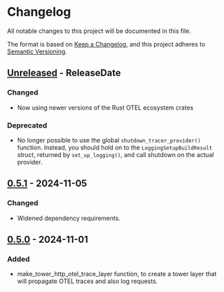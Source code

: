 # Changelog

All notable changes to this project will be documented in this file.

The format is based on [Keep a Changelog](https://keepachangelog.com/en/1.1.0/),
and this project adheres to [Semantic Versioning](https://semver.org/spec/v2.0.0.html).

<!-- next-header -->

## [Unreleased] - ReleaseDate

### Changed

- Now using newer versions of the Rust OTEL ecosystem crates

### Deprecated

- No longer possible to use the global `shutdown_tracer_provider()` function. Instead, you should hold on to the `LoggingSetupBuildResult` struct, returned by `set_up_logging()`, and call shutdown on the actual provider.

## [0.5.1] - 2024-11-05

### Changed

- Widened dependency requirements.


## [0.5.0] - 2024-11-01

### Added

- make_tower_http_otel_trace_layer function, to create a tower layer that will propagate OTEL traces and also log requests.

<!-- next-url -->
[Unreleased]: https://github.com/sg60/sg-rust-utils/compare/opentelemetry-tracing-utils-v0.5.1...HEAD
[0.5.1]: https://github.com/sg60/sg-rust-utils/compare/opentelemetry-tracing-utils-v0.5.0...opentelemetry-tracing-utils-v0.5.1
[0.5.0]: https://github.com/sg60/sg-rust-utils/compare/opentelemetry-tracing-utils-v0.4.2...opentelemetry-tracing-utils-v0.5.0
